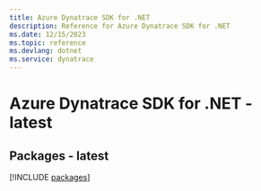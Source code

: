 ```yaml
---
title: Azure Dynatrace SDK for .NET
description: Reference for Azure Dynatrace SDK for .NET
ms.date: 12/15/2023
ms.topic: reference
ms.devlang: dotnet
ms.service: dynatrace
---
```

# Azure Dynatrace SDK for .NET - latest
## Packages - latest
[!INCLUDE [packages](dynatrace-index.md)]